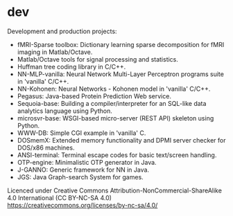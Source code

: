 # dev
Development and production projects:
<ul>
  <li>fMRI-Sparse toolbox: Dictionary learning sparse decomposition for fMRI imaging in Matlab/Octave.</li>
  <li>Matlab/Octave tools for signal processing and statistics.</li>
  <li>Huffman tree coding library in C/C++.</li>  
  <li>NN-MLP-vanilla: Neural Network Multi-Layer Perceptron programs suite in 'vanilla' C/C++.</li>
  <li>NN-Kohonen: Neural Networks - Kohonen model in 'vanilla' C/C++.</li>
  <li>Pegasus: Java-based Protein Prediction Web service.</li>
  <li>Sequoia-base: Building a compiler/interpreter for an SQL-like data analytics language using Python.</li>
  <li>microsvr-base: WSGI-based micro-server (REST API) skeleton using Python.</li>
  <li>WWW-DB: Simple CGI example in 'vanilla' C.</li>
  <li>DOSmemX: Extended memory functionality and DPMI server checker for DOS/x86 machines.</li>
  <li>ANSI-terminal: Terminal escape codes for basic text/screen handling.</li>
  <li>OTP-engine: Minimalistic OTP generator in Java.</li>
  <li>J-GANNO: Generic framework for NN in Java.</li>
  <li>JGS: Java Graph-search System for games.</li>
</ul>
 
Licenced under Creative Commons Attribution-NonCommercial-ShareAlike 4.0 International (CC BY-NC-SA 4.0)<br/>
https://creativecommons.org/licenses/by-nc-sa/4.0/
